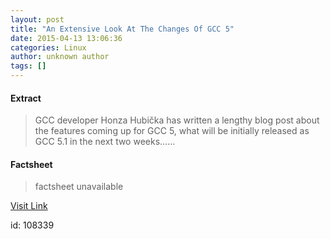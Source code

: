 ```yaml
---
layout: post
title: "An Extensive Look At The Changes Of GCC 5"
date: 2015-04-13 13:06:36
categories: Linux
author: unknown author
tags: []
---
```



#### Extract
>GCC developer Honza Hubička has written a lengthy blog post about the features coming up for GCC 5, what will be initially released as GCC 5.1 in the next two weeks......

#### Factsheet
>factsheet unavailable

[Visit Link](http://www.phoronix.com/scan.php?page=news_item&px=GCC-5-Changes-Extensive)

id:  108339
